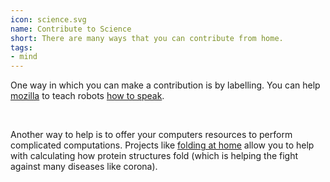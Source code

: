 ```yaml
---
icon: science.svg
name: Contribute to Science
short: There are many ways that you can contribute from home.
tags:
- mind
---
```


One way in which you can make a contribution is by labelling. You can help
[mozilla](mozilla.org/) to teach robots [how to speak](https://voice.mozilla.org/en).

<br>

Another way to help is to offer your computers resources to perform complicated 
computations. Projects like [folding at home](https://foldingathome.org/) allow 
you to help with calculating how protein structures fold (which is helping the fight
against many diseases like corona).

<br>


